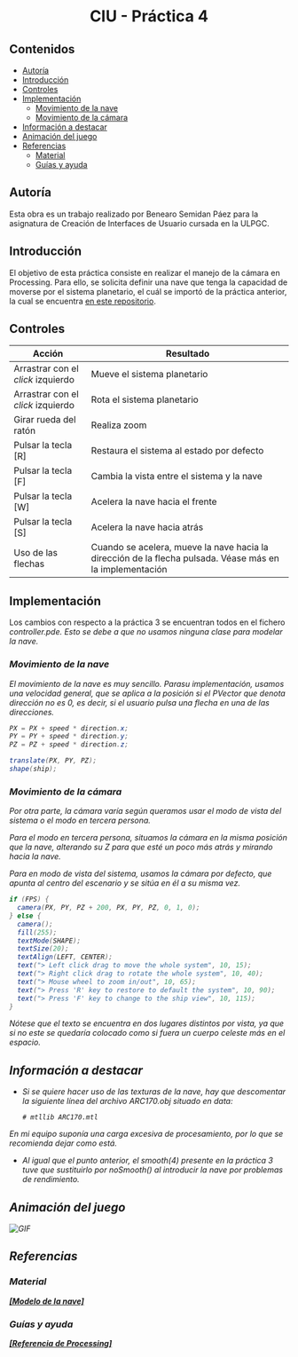 # <center>CIU - Práctica 4</center>

## Contenidos

* [Autoría](#autoría)
* [Introducción](#introducción)
* [Controles](#controles)
* [Implementación](#implementación)
    * [Movimiento de la nave](#movimiento-de-la-nave)
    * [Movimiento de la cámara](#movimiento-de-la-cámara)
* [Información a destacar](#información-a-destacar)
* [Animación del juego](#animación-del-juego)
* [Referencias](#referencias)
    * [Material](#material)
    * [Guías y ayuda](#guías-y-ayuda)

## Autoría

Esta obra es un trabajo realizado por Benearo Semidan Páez para la asignatura de Creación de Interfaces de Usuario cursada en la ULPGC.

## Introducción

El objetivo de esta práctica consiste en realizar el manejo de la cámara en Processing. Para ello, se solicita definir una nave que tenga la capacidad de moverse por el sistema planetario, el cuál se importó de la práctica anterior, la cual se encuentra [en este repositorio](https://github.com/darkhorrow/solar-system).


## Controles

| Acción | Resultado |
| -- | -- |
| Arrastrar con el <i>click</i> izquierdo | Mueve el sistema planetario |
| Arrastrar con el <i>click</i> izquierdo | Rota el sistema planetario |
| Girar rueda del ratón | Realiza zoom |
| Pulsar la tecla [R] | Restaura el sistema al estado por defecto |
| Pulsar la tecla [F] | Cambia la vista entre el sistema y la nave |
| Pulsar la tecla [W] | Acelera la nave hacia el frente |
| Pulsar la tecla [S] | Acelera la nave hacia atrás |
| Uso de las flechas | Cuando se acelera, mueve la nave hacia la dirección de la flecha pulsada. Véase más en la implementación |

## Implementación

Los cambios con respecto a la práctica 3 se encuentran todos en el fichero <i>controller.pde<i>. Esto se debe a que no usamos ninguna clase para modelar la nave.

### Movimiento de la nave

El movimiento de la nave es muy sencillo. Parasu implementación, usamos una velocidad general, que se aplica a la posición si el <i>PVector</i> que denota dirección no es 0, es decir, si el usuario pulsa una flecha en una de las direcciones.

```java
PX = PX + speed * direction.x;
PY = PY + speed * direction.y;
PZ = PZ + speed * direction.z;

translate(PX, PY, PZ);
shape(ship);

```

### Movimiento de la cámara

Por otra parte, la cámara varía según queramos usar el modo de vista del sistema o el modo en tercera persona.

Para el modo en tercera persona, situamos la cámara en la misma posición que la nave, alterando su Z para que esté un poco más atrás y mirando hacia la nave.

Para en modo de vista del sistema, usamos la cámara por defecto, que apunta al centro del escenario y se sitúa en él a su misma vez.

```java
if (FPS) {
  camera(PX, PY, PZ + 200, PX, PY, PZ, 0, 1, 0);
} else {
  camera();
  fill(255);
  textMode(SHAPE);
  textSize(20);
  textAlign(LEFT, CENTER);
  text("> Left click drag to move the whole system", 10, 15);
  text("> Right click drag to rotate the whole system", 10, 40);
  text("> Mouse wheel to zoom in/out", 10, 65);
  text("> Press 'R' key to restore to default the system", 10, 90);
  text("> Press 'F' key to change to the ship view", 10, 115);
}
```

Nótese que el texto se encuentra en dos lugares distintos por vista, ya que si no este se quedaría colocado como si fuera un cuerpo celeste más en el espacio.

## Información a destacar

- Si se quiere hacer uso de las texturas de la nave, hay que descomentar la siguiente línea del archivo ARC170.obj situado en data:

      # mtllib ARC170.mtl
En mi equipo suponía una carga excesiva de procesamiento, por lo que se recomienda dejar como está.

- Al igual que el punto anterior, el <i>smooth(4)</i> presente en la práctica 3 tuve que sustituirlo por <i>noSmooth()</i> al introducir la nave por problemas de rendimiento.


## Animación del juego
![GIF](animation/animation.gif)

## Referencias

### Material

<b>[[Modelo de la nave]](https://free3d.com/3d-model/arc-170-battle-ship-64197.html)</b>

### Guías y ayuda

<b>[[Referencia de Processing]](https://processing.org/reference/)</b>
